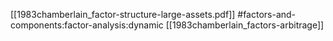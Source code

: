[[1983chamberlain_factor-structure-large-assets.pdf]]
#factors-and-components:factor-analysis:dynamic
[[1983chamberlain_factors-arbitrage]]


